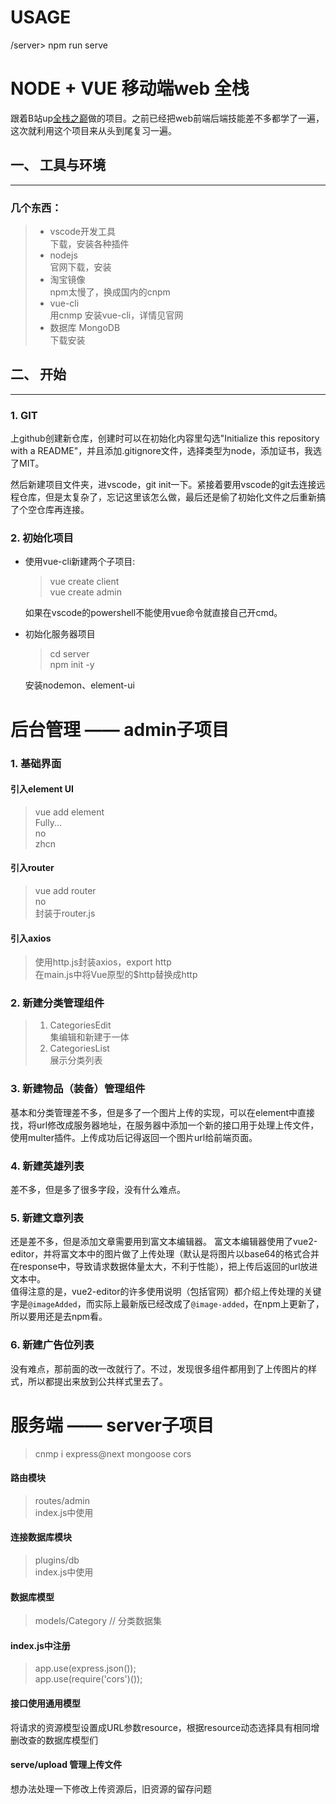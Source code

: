 # USAGE
/server> npm run serve


# NODE + VUE 移动端web 全栈

跟着B站up[全栈之巅](https://space.bilibili.com/341919508)做的项目。之前已经把web前端后端技能差不多都学了一遍，这次就利用这个项目来从头到尾复习一遍。

## 一、 工具与环境
---
### 几个东西：
> + vscode开发工具  
> 下载，安装各种插件
> + nodejs  
> 官网下载，安装
> + 淘宝镜像  
> npm太慢了，换成国内的cnpm  
> + vue-cli  
> 用cnmp 安装vue-cli，详情见官网
> + 数据库 MongoDB  
> 下载安装  

## 二、 开始
---
### 1. GIT  
上github创建新仓库，创建时可以在初始化内容里勾选"Initialize this repository with a README"，并且添加.gitignore文件，选择类型为node，添加证书，我选了MIT。   

然后新建项目文件夹，进vscode，git init一下。紧接着要用vscode的git去连接远程仓库，但是太复杂了，忘记这里该怎么做，最后还是偷了初始化文件之后重新搞了个空仓库再连接。

### 2. 初始化项目 
+ 使用vue-cli新建两个子项目:   
  > vue create client   
  > vue create admin   

  如果在vscode的powershell不能使用vue命令就直接自己开cmd。

+ 初始化服务器项目
  > cd server   
  > npm init -y   

  安装nodemon、element-ui

# 后台管理 —— admin子项目
### 1. 基础界面
#### 引入element UI  
  > vue add element  
  > Fully...  
  > no  
  > zhcn  
#### 引入router  
  > vue add router  
  > no  
  封装于router.js
#### 引入axios  
  > 使用http.js封装axios，export http  
  > 在main.js中将Vue原型的$http替换成http  

### 2. 新建分类管理组件
  > 1. CategoriesEdit    
  > 集编辑和新建于一体   
  > 2. CategoriesList   
  > 展示分类列表   
### 3. 新建物品（装备）管理组件
  基本和分类管理差不多，但是多了一个图片上传的实现，可以在element中直接找，将url修改成服务器地址，在服务器中添加一个新的接口用于处理上传文件，使用multer插件。上传成功后记得返回一个图片url给前端页面。
### 4. 新建英雄列表
  差不多，但是多了很多字段，没有什么难点。
### 5. 新建文章列表
  还是差不多，但是添加文章需要用到富文本编辑器。
  富文本编辑器使用了vue2-editor，并将富文本中的图片做了上传处理（默认是将图片以base64的格式合并在response中，导致请求数据体量太大，不利于性能），把上传后返回的url放进文本中。    
  值得注意的是，vue2-editor的许多使用说明（包括官网）都介绍上传处理的关键字是<code>@imageAdded</code>，而实际上最新版已经改成了<code>@image-added</code>，在npm上更新了，所以要用还是去npm看。
### 6. 新建广告位列表
  没有难点，那前面的改一改就行了。不过，发现很多组件都用到了上传图片的样式，所以都提出来放到公共样式里去了。




# 服务端 —— server子项目
  > cnmp i express@next mongoose cors  
#### 路由模块  
  > routes/admin  
  > index.js中使用  
#### 连接数据库模块  
  > plugins/db  
  > index.js中使用  
#### 数据库模型  
  > models/Category  // 分类数据集

#### index.js中注册   
  > app.use(express.json());  
  > app.use(require('cors')());  

#### 接口使用通用模型
  将请求的资源模型设置成URL参数resource，根据resource动态选择具有相同增删改查的数据库模型们

#### serve/upload 管理上传文件
  想办法处理一下修改上传资源后，旧资源的留存问题

